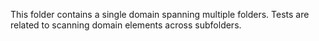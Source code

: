 This folder contains a single domain spanning multiple folders. Tests are
related to scanning domain elements across subfolders.